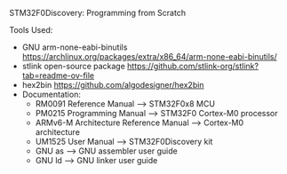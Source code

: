 STM32F0Discovery: Programming from Scratch

Tools Used: 
- GNU arm-none-eabi-binutils                https://archlinux.org/packages/extra/x86_64/arm-none-eabi-binutils/
- stlink open-source package                https://github.com/stlink-org/stlink?tab=readme-ov-file
- hex2bin                                   https://github.com/algodesigner/hex2bin
- Documentation: 
    * RM0091 Reference Manual               --> STM32F0x8 MCU
    * PM0215 Programming Manual             --> STM32F0 Cortex-M0 processor
    * ARMv6-M Architecture Reference Manual --> Cortex-M0 architecture  
    * UM1525 User Manual                    --> STM32F0Discovery kit 
    * GNU as                                --> GNU assembler user guide
    * GNU ld                                --> GNU linker user guide

